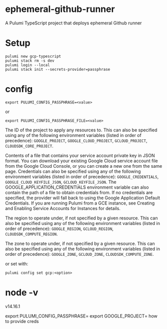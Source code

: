 # ephemeral-github-runner
A Pulumi TypeScript project that deploys ephemeral Github runner

# Setup
```
pulumi new gcp-typescript
pulumi stack rm -s dev
pulumi login --local
pulumi stack init --secrets-provider=passphrase
```

# config
```
export PULUMI_CONFIG_PASSPHRASE=<value>
```
or
```
export PULUMI_CONFIG_PASSPHRASE_FILE=<value>
```

The ID of the project to apply any resources to. This can also be specified using any of the following environment variables (listed in order of precedence): `GOOGLE_PROJECT`, `GOOGLE_CLOUD_PROJECT`, `GCLOUD_PROJECT`, `CLOUDSDK_CORE_PROJECT`.

Contents of a file that contains your service account private key in JSON format. You can download your existing Google Cloud service account file from the Google Cloud Console, or you can create a new one from the same page. Credentials can also be specified using any of the following environment variables (listed in order of precedence): `GOOGLE_CREDENTIALS`, `GOOGLE_CLOUD_KEYFILE_JSON`, `GCLOUD_KEYFILE_JSON`. The GOOGLE_APPLICATION_CREDENTIALS environment variable can also contain the path of a file to obtain credentials from. If no credentials are specified, the provider will fall back to using the Google Application Default Credentials. If you are running Pulumi from a GCE instance, see Creating and Enabling Service Accounts for Instances for details.

The region to operate under, if not specified by a given resource. This can also be specified using any of the following environment variables (listed in order of precedence): `GOOGLE_REGION`, `GCLOUD_REGION`, `CLOUDSDK_COMPUTE_REGION`.

The zone to operate under, if not specified by a given resource. This can also be specified using any of the following environment variables (listed in order of precedence): `GOOGLE_ZONE`, `GCLOUD_ZONE`, `CLOUDSDK_COMPUTE_ZONE`.

or set with:
```
pulumi config set gcp:<option>
```

# node -v
v14.16.1

export PULUMI_CONFIG_PASSPHRASE=
export GOOGLE_PROJECT=
how to provide creds